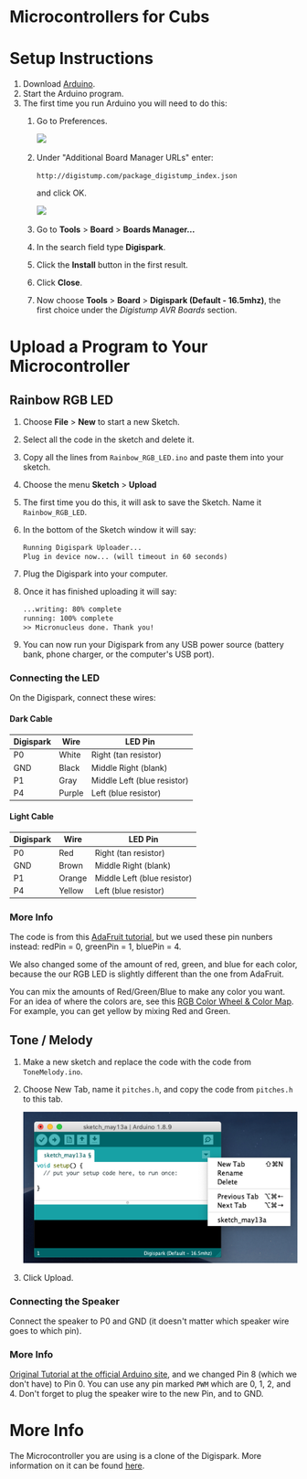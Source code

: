 # Microcontrollers for Cubs

# Setup Instructions

1. Download [Arduino](https://www.arduino.cc/en/Main/Software). 
2.	Start the Arduino program. 
3. The first time you run Arduino you will need to do this:
	1.	Go to Preferences. 
	
    	![](https://digistump.com/wiki/_media/digispark/tutorials/preferences.gif)
    
    2.	Under "Additional Board Manager URLs" enter:
	
		`http://digistump.com/package_digistump_index.json`

	    and click OK. 
	    
    	![](https://digistump.com/wiki/_media/digispark/tutorials/entry.jpg)

	3.	Go to **Tools** > **Board** > **Boards Manager...**
	4.	In the search field type **Digispark**. 
	5. Click the **Install** button in the first result. 
	6. Click **Close**. 
	7.	Now choose **Tools** > **Board** > **Digispark (Default - 16.5mhz)**, the first choice under the _Digistump AVR Boards_ section. 


# Upload a Program to Your Microcontroller


## Rainbow RGB LED

1.	Choose **File** > **New** to start a new Sketch. 
2.	Select all the code in the sketch and delete it. 
3. Copy all the lines from `Rainbow_RGB_LED.ino` and paste them into your sketch. 
4.	Choose the menu **Sketch** > **Upload**
5.	The first time you do this, it will ask to save the Sketch. Name it `Rainbow_RGB_LED`. 
6. In the bottom of the Sketch window it will say:

	```
	Running Digispark Uploader...
	Plug in device now... (will timeout in 60 seconds)
	```
7.	Plug the Digispark into your computer. 
8. Once it has finished uploading it will say:

	```
	...writing: 80% complete
	running: 100% complete
	>> Micronucleus done. Thank you!
	```
9.	You can now run your Digispark from any USB power source (battery bank, phone charger, or the computer's USB port).

### Connecting the LED

On the Digispark, connect these wires:

#### Dark Cable
| Digispark | Wire 	|	LED Pin		|
|---------|---------|----------------|
| P0		| White	| Right (tan resistor) |
| GND		| Black	| Middle Right (blank) |
| P1		| Gray		| Middle Left (blue resistor) |
| P4		| Purple	| Left (blue resistor) |

#### Light Cable
| Digispark | Wire 	|	LED Pin		|
|---------|---------|----------------|
| P0		| Red		| Right (tan resistor) |
| GND		| Brown	| Middle Right (blank) |
| P1		| Orange	| Middle Left (blue resistor) |
| P4		| Yellow	| Left (blue resistor) |

### More Info

The code is from this [AdaFruit tutorial](https://learn.adafruit.com/adafruit-arduino-lesson-3-rgb-leds/arduino-sketch), but we used these pin nunbers instead: redPin = 0, greenPin = 1, bluePin = 4. 

We also changed some of the amount of red, green, and blue for each color, because the our RGB LED is slightly different than the one from AdaFruit. 

You can mix the amounts of Red/Green/Blue to make any color you want. For an idea of where the colors are, see this [RGB Color Wheel & Color Map](http://www.procato.com/color%2Bwheel/). For example, you can get yellow by mixing Red and Green. 


## Tone / Melody

1.	Make a new sketch and replace the code with the code from `ToneMelody.ino`. 
2. Choose New Tab, name it `pitches.h`, and copy the code from `pitches.h` to this tab. 

	![Create a New Tab for dot h files using the downward pointing triangle](images/Create%20a%20New%20Tab%20for%20dot%20h%20files%20using%20the%20downward%20pointing%20triangle.png)

3. Click Upload. 

### Connecting the Speaker

Connect the speaker to P0 and GND (it doesn't matter which speaker wire goes to which pin). 

### More Info

[Original Tutorial at the official Arduino site](https://www.arduino.cc/en/Tutorial/ToneMelody), and we changed Pin 8 (which we don't have) to Pin 0. You can use any pin marked `PWM` which are 0, 1, 2, and 4. Don't forget to plug the speaker wire to the new Pin, and to GND. 


# More Info

The Microcontroller you are using is a clone of the Digispark. More information on it can be found [here](https://digistump.com/wiki/digispark/tutorials/connecting). 